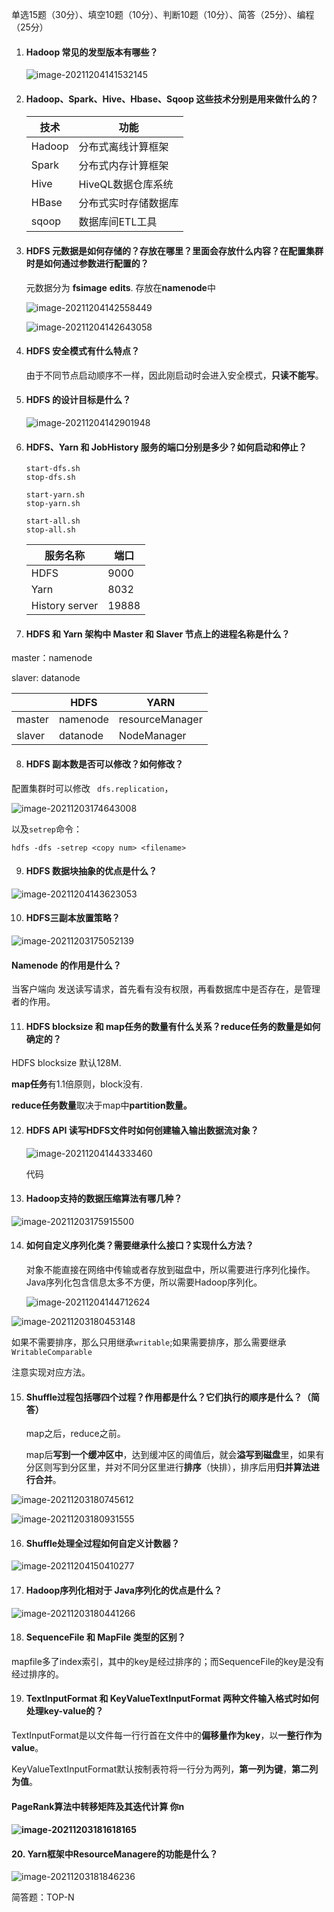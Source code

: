 单选15题（30分）、填空10题（10分）、判断10题（10分）、简答（25分）、编程（25分）

1. #### Hadoop 常见的发型版本有哪些？

   ![image-20211204141532145](https://ryze-halo-blog.oss-cn-beijing.aliyuncs.com/halo-blog/image-20211204141532145.png)

2. #### Hadoop、Spark、Hive、Hbase、Sqoop 这些技术分别是用来做什么的？

   | 技术   | 功能                 |
   | ------ | -------------------- |
   | Hadoop | 分布式离线计算框架   |
   | Spark  | 分布式内存计算框架   |
   | Hive   | HiveQL数据仓库系统   |
   | HBase  | 分布式实时存储数据库 |
   | sqoop  | 数据库间ETL工具      |

3. #### HDFS 元数据是如何存储的？存放在哪里？里面会存放什么内容？在配置集群时是如何通过参数进行配置的？

   元数据分为 **fsimage**  **edits**. 存放在**namenode**中

   ![image-20211204142558449](https://ryze-halo-blog.oss-cn-beijing.aliyuncs.com/halo-blog/image-20211204142558449.png)

   ![image-20211204142643058](https://ryze-halo-blog.oss-cn-beijing.aliyuncs.com/halo-blog/image-20211204142643058.png)

4. #### HDFS 安全模式有什么特点？

   由于不同节点启动顺序不一样，因此刚启动时会进入安全模式，**只读不能写**。

5. #### HDFS 的设计目标是什么？

   ![image-20211204142901948](https://ryze-halo-blog.oss-cn-beijing.aliyuncs.com/halo-blog/image-20211204142901948.png)

6. #### HDFS、Yarn 和 JobHistory 服务的端口分别是多少？如何启动和停止？

   ```shell
   start-dfs.sh
   stop-dfs.sh
   
   start-yarn.sh
   stop-yarn.sh
   
   start-all.sh
   stop-all.sh
   ```

   | 服务名称       | 端口  |
   | -------------- | ----- |
   | HDFS           | 9000  |
   | Yarn           | 8032  |
   | History server | 19888 |

7. #### HDFS 和 Yarn 架构中 Master 和 Slaver 节点上的进程名称是什么？

master：namenode

slaver: datanode

|        | HDFS     | YARN            |
| ------ | -------- | --------------- |
| master | namenode | resourceManager |
| slaver | datanode | NodeManager     |

8. #### HDFS 副本数是否可以修改？如何修改？

配置集群时可以修改  ` dfs.replication`，

![image-20211203174643008](https://ryze-halo-blog.oss-cn-beijing.aliyuncs.com/halo-blog/image-20211203174643008.png)

以及`setrep`命令：

`hdfs -dfs -setrep <copy num> <filename>`

9. #### HDFS 数据块抽象的优点是什么？

![image-20211204143623053](https://ryze-halo-blog.oss-cn-beijing.aliyuncs.com/halo-blog/image-20211204143623053.png)

10. #### HDFS三副本放置策略？

![image-20211203175052139](https://ryze-halo-blog.oss-cn-beijing.aliyuncs.com/halo-blog/image-20211203175052139.png)

#### Namenode 的作用是什么？

当客户端向  发送读写请求，首先看有没有权限，再看数据库中是否存在，是管理者的作用。

11. #### HDFS blocksize 和 map任务的数量有什么关系？reduce任务的数量是如何确定的？

HDFS blocksize 默认128M.

**map任务**有1.1倍原则，block没有.

**reduce任务数量**取决于map中**partition数量。**

12. #### HDFS API 读写HDFS文件时如何创建输入输出数据流对象？

    ![image-20211204144333460](https://ryze-halo-blog.oss-cn-beijing.aliyuncs.com/halo-blog/image-20211204144333460.png)

    代码

13. #### Hadoop支持的数据压缩算法有哪几种？

![image-20211203175915500](https://ryze-halo-blog.oss-cn-beijing.aliyuncs.com/halo-blog/image-20211203175915500.png)

14. #### 如何自定义序列化类？需要继承什么接口？实现什么方法？

    对象不能直接在网络中传输或者存放到磁盘中，所以需要进行序列化操作。Java序列化包含信息太多不方便，所以需要Hadoop序列化。

    ![image-20211204144712624](https://ryze-halo-blog.oss-cn-beijing.aliyuncs.com/halo-blog/image-20211204144712624.png)

![image-20211203180453148](https://ryze-halo-blog.oss-cn-beijing.aliyuncs.com/halo-blog/image-20211203180453148.png)

如果不需要排序，那么只用继承`writable`;如果需要排序，那么需要继承 `WritableComparable`

注意实现对应方法。

15. #### Shuffle过程包括哪四个过程？作用都是什么？它们执行的顺序是什么？（简答）

    map之后，reduce之前。

    map后**写到一个缓冲区中**，达到缓冲区的阈值后，就会**溢写到磁盘**里，如果有分区则写到分区里，并对不同分区里进行**排序**（快排），排序后用**归并算法进行合并**。

![image-20211203180745612](https://ryze-halo-blog.oss-cn-beijing.aliyuncs.com/halo-blog/image-20211203180745612.png)

![image-20211203180931555](https://ryze-halo-blog.oss-cn-beijing.aliyuncs.com/halo-blog/image-20211203180931555.png)

16. #### Shuffle处理全过程如何自定义计数器？

![image-20211204150410277](https://ryze-halo-blog.oss-cn-beijing.aliyuncs.com/halo-blog/image-20211204150410277.png)

17. #### Hadoop序列化相对于 Java序列化的优点是什么？

![image-20211203180441266](https://ryze-halo-blog.oss-cn-beijing.aliyuncs.com/halo-blog/image-20211203180441266.png)

18. #### SequenceFile 和 MapFile 类型的区别？

mapfile多了index索引，其中的key是经过排序的；而SequenceFile的key是没有经过排序的。

19. #### TextInputFormat 和 KeyValueTextInputFormat 两种文件输入格式时如何处理key-value的？

TextInputFormat是以文件每一行行首在文件中的**偏移量作为key**，以**一整行作为value**。

KeyValueTextInputFormat默认按制表符将一行分为两列，**第一列为键**，**第二列为值**。

#### PageRank算法中转移矩阵及其迭代计算  你n

#### ![image-20211203181618165](https://ryze-halo-blog.oss-cn-beijing.aliyuncs.com/halo-blog/image-20211203181618165.png)

#### 20. Yarn框架中ResourceManagere的功能是什么？

![image-20211203181846236](https://ryze-halo-blog.oss-cn-beijing.aliyuncs.com/halo-blog/image-20211203181846236.png)





简答题：TOP-N